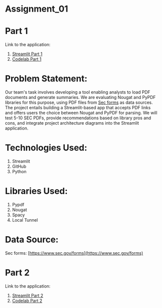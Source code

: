 # Assignment_01

# Part 1

Link to the application:

1. [Streamlit Part 1](https://homepy-zj85n52ldsnappeul784a7n.streamlit.app/)
2. [Codelab Part 1](https://codelabs-preview.appspot.com/?file_id=11FoaheWC_PNUb0Hc-5dvz920f9rE1o_djRSeXtLXeOI#4)

# Problem Statement:

Our team's task involves developing a tool enabling analysts to load PDF documents and generate summaries. We are evaluating Nougat and PyPDF libraries for this purpose, using PDF files from [Sec forms](https://www.sec.gov/forms) as data sources. The project entails building a Streamlit-based app that accepts PDF links and offers users the choice between Nougat and PyPDF for parsing. We will test 5-10 SEC PDFs, provide recommendations based on library pros and cons, and integrate project architecture diagrams into the Streamlit application.

# Technologies Used:

1. Streamlit
2. GitHub
3. Python

# Libraries Used:

1. Pypdf
2. Nougat
3. Spacy
4. Local Tunnel

# Data Source:

Sec forms: [https://www.sec.gov/forms](https://www.sec.gov/forms)


# Part 2

Link to the application:

1. [Streamlit Part 2](https://homepy-iqdmxf8wnjz3pwvmhrm6ct.streamlit.app/) 
2. [Codelab Part 2](https://codelabs-preview.appspot.com/?file_id=1wcFpolCCA0wv7Plk2zJ1Blky8uBxZrCt8H-6SWqP_w8#1)


